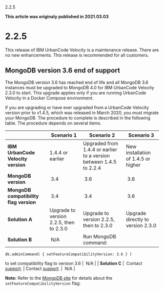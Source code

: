 





2.2.5

**This article was originaly published in 2021.03.03**


2.2.5
=====




This release of IBM UrbanCode Velocity is a maintenance release. There are no new enhancements. This release is recommended for all customers.


MongoDB version 3.6 end of support
----------------------------------



The MongoDB version 3.6 has reached end of life and all MongoDB 3.6 instances must be upgraded to MongoDB 4.0 for IBM UrbanCode Velocity 2.3.0 to start. This upgrade applies only if you are running UrbanCode Velocity in a Docker Compose environment.

If you are upgrading or have ever upgraded from a UrbanCode Velocity version prior to v1.4.5, which was released in March 2020, you must migrate your MongoDB. The procedure to complete is described in the following table. The procedure depends on several items.



|  | Scenario 1 | Scenario 2 | Scenario 3 |
| --- | --- | --- | --- |
| **IBM UrbanCode Velocity version** | 1.4.4 or earlier | Upgraded from 1.4.4 or earlier to a version between 1.4.5 to 2.2.4 | New installation of 1.4.5 or higher |
| **MongoDB version** |  3.4 |  3.6 |  3.6 |
| **MongoDB compatibility flag version** |  3.4 |  3.4 |  3.6 |
| **Solution A** | Upgrade to version 2.2.5, then to 2.3.0 | Upgrade to version 2.2.5, then to 2.3.0 | Upgrade directly to version 2.3.0 |
| **Solution B** |  N/A | Run MongoDB command:

```
db.adminCommand( { setFeatureCompatibilityVersion: 3.6 } )
```

to set compatibility flag to version 3.6 |  N/A |
| **Solution C** |  Contact [support](https://www.ibm.com/support/home/). | Contact [support](https://www.ibm.com/support/home/). |  N/A |


**Note:** Refer to the [MongoDB site](https://docs.mongodb.com/manual/reference/command/setFeatureCompatibilityVersion/) for details about the `setFeatureCompatibilityVersion` flag.




